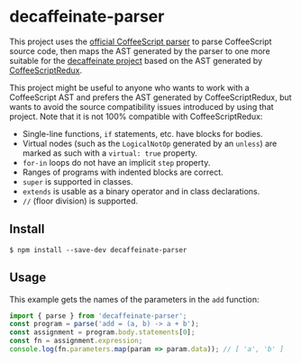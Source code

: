 # decaffeinate-parser

This project uses the [official CoffeeScript
parser](https://github.com/jashkenas/coffeescript) to parse CoffeeScript source
code, then maps the AST generated by the parser to one more suitable for the
[decaffeinate project](https://github.com/eventualbuddha/decaffeinate) based on
the AST generated by
[CoffeeScriptRedux](https://github.com/michaelficarra/CoffeeScriptRedux).

This project might be useful to anyone who wants to work with a CoffeeScript
AST and prefers the AST generated by CoffeeScriptRedux, but wants to avoid the
source compatibility issues introduced by using that project. Note that it is
not 100% compatible with CoffeeScriptRedux:

* Single-line functions, `if` statements, etc. have blocks for bodies.
* Virtual nodes (such as the `LogicalNotOp` generated by an `unless`) are
  marked as such with a `virtual: true` property.
* `for-in` loops do not have an implicit `step` property.
* Ranges of programs with indented blocks are correct.
* `super` is supported in classes.
* `extends` is usable as a binary operator and in class declarations.
* `//` (floor division) is supported.

## Install

```
$ npm install --save-dev decaffeinate-parser
```

## Usage

This example gets the names of the parameters in the `add` function:

```js
import { parse } from 'decaffeinate-parser';
const program = parse('add = (a, b) -> a + b');
const assignment = program.body.statements[0];
const fn = assignment.expression;
console.log(fn.parameters.map(param => param.data)); // [ 'a', 'b' ]
```
